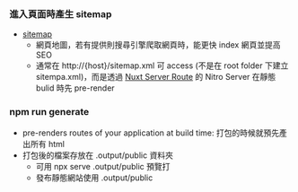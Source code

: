 ### 進入頁面時產生 sitemap

- [sitemap](https://zh.wikipedia.org/zh-tw/%E7%B6%B2%E7%AB%99%E5%9C%B0%E5%9C%96)
  - 網頁地圖，若有提供則搜尋引擎爬取網頁時，能更快 index 網頁並提高 SEO
  - 通常在 http://{host}/sitemap.xml 可 access (不是在 root folder 下建立 sitempa.xml)，而是透過 [Nuxt Server Route](https://content.nuxt.com/recipes/sitemap) 的 Nitro Server 在靜態 bulid 時先 pre-render

### npm run generate

- pre-renders routes of your application at build time: 打包的時候就預先產出所有 html
- 打包後的檔案存放在 .output/public 資料夾
  - 可用 npx serve .output/public 預覽打
  - 發布靜態網站使用 .output/public
